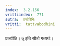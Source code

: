 ```yaml
---
index:  3.2.156
vrittiindex:  771
sutra:  प्रजोरिनिः
vritti:  tattvabodhini 
---
```


प्रजवीति। `जु` इति सौत्रो गत्यर्थः। 

